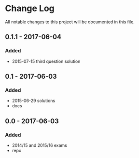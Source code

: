 # Change Log
All notable changes to this project will be documented in this file.

## 0.1.1 - 2017-06-04   

### Added
- 2015-07-15 third question solution

## 0.1 - 2017-06-03

### Added
- 2015-06-29 solutions
- docs

## 0.0 - 2017-06-03

### Added
- 2014/15 and 2015/16 exams
- repo
